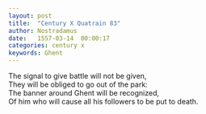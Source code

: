 ```yaml
---
layout: post
title:  "Century X Quatrain 83"
author: Nostradamus
date:   1557-03-14  00:00:17
categories: century x
keywords: Ghent
---
```

The signal to give battle will not be given,  
They will be obliged to go out of the park:  
The banner around Ghent will be recognized,  
Of him who will cause all his followers to be put to death.
